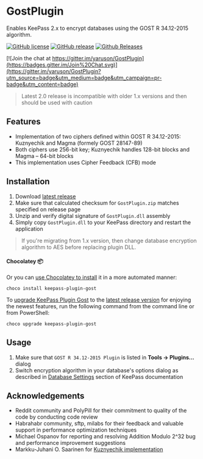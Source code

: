 # GostPlugin

Enables KeePass 2.x to encrypt databases using the GOST R 34.12-2015 algorithm.

[![GitHub license](https://img.shields.io/github/license/yaruson/GostPlugin.svg)]()
[![GitHub release](https://img.shields.io/github/release/yaruson/GostPlugin.svg)]()
[![Github Releases](https://img.shields.io/github/downloads/yaruson/GostPlugin/latest/total.svg)]()

[![Join the chat at https://gitter.im/yaruson/GostPlugin](https://badges.gitter.im/Join%20Chat.svg)](https://gitter.im/yaruson/GostPlugin?utm_source=badge&utm_medium=badge&utm_campaign=pr-badge&utm_content=badge)

> Latest 2.0 release is incompatible with older 1.x versions and then should be used with caution

## Features

 - Implementation of two ciphers defined within GOST R 34.12-2015: Kuznyechik and Magma (formely GOST 28147-89)
 - Both ciphers use 256-bit key; Kuznyechik handles 128-bit blocks and Magma – 64-bit blocks
 - This implementation uses Cipher Feedback (CFB) mode

## Installation

 1. Download [latest release](https://github.com/yaruson/GostPlugin/releases)
 2. Make sure that calculated checksum for `GostPlugin.zip` matches specified on release page
 3. Unzip and verify digital signature of `GostPlugin.dll` assembly
 4. Simply copy `GostPlugin.dll` to your KeePass directory and restart the application

> If you're migrating from  1.x version, then change database encryption algorithm to AES before replacing plugin DLL.


#### Chocolatey 📦 
Or you can [use Chocolatey to install](https://community.chocolatey.org/packages/keepass-plugin-gost#install) it in a more automated manner:

```
choco install keepass-plugin-gost
```

To [upgrade KeePass Plugin Gost](https://community.chocolatey.org/packages/keepass-plugin-gost#upgrade) to the [latest release version](https://community.chocolatey.org/packages/keepass-plugin-gost#versionhistory) for enjoying the newest features, run the following command from the command line or from PowerShell:

```
choco upgrade keepass-plugin-gost
```

## Usage

 1. Make sure that `GOST R 34.12-2015 Plugin` is listed in **Tools → Plugins...** dialog
 2. Switch encryption algorithm in your database's options dialog as described in [Database Settings](http://keepass.info/help/v2/dbsettings.html) section of KeePass documentation

## Acknowledgements

 - Reddit community and PolyPill for their commitment to quality of the code by conducting code review
 - Habrahabr community, sftp, milabs for their feedback and valuable support in performance optimization techniques
 - Michael Ospanov for reporting and resolving Addition Modulo 2^32 bug and performance improvement suggestions
 - Markku-Juhani O. Saarinen for [Kuznyechik implementation](https://github.com/mjosaarinen/kuznechik)
